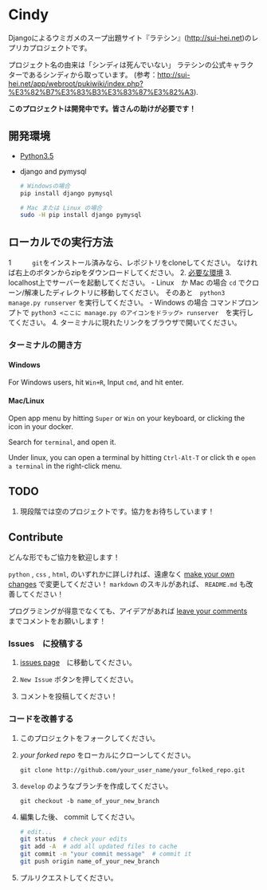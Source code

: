 Cindy
=====
Djangoによるウミガメのスープ出題サイト『ラテシン』(http://sui-hei.net)のレプリカプロジェクトです。

プロジェクト名の由来は「シンディは死んでいない」
ラテシンの公式キャラクターであるシンディから取っています。
(参考：http://sui-hei.net/app/webroot/pukiwiki/index.php?%E3%82%B7%E3%83%B3%E3%83%87%E3%82%A3).

**このプロジェクトは開発中です。皆さんの助けが必要です！**

開発環境
-----------
- [Python3.5](http://www.python.org)
- django and pymysql

    ```bash
    # Windowsの場合
    pip install django pymysql

    # Mac または Linux の場合
    sudo -H pip install django pymysql
    ```

ローカルでの実行方法
------------------------------------
1　　　`git`をインストール済みなら、レポジトリをcloneしてください。
    なければ右上のボタンからzipをダウンロードしてください。
2. [必要な環境](#requirements)
3. localhost上でサーバーを起動してください。
    - Linux　か Mac の場合
        `cd` でクローン/解凍したディレクトリに移動してください。
        そのあと　`python3 manage.py runserver` を実行してください。
    - Windows の場合
        コマンドプロンプトで
        `python3 <ここに manage.py のアイコンをドラッグ> runserver`　を実行してください。
4. ターミナルに現れたリンクをブラウザで開いてください。

### ターミナルの開き方

#### Windows
For Windows users, hit `Win+R`, Input `cmd`, and hit enter.

#### Mac/Linux
Open app menu by hitting `Super` or `Win` on your keyboard,
or clicking the icon in your docker.

Search for `terminal`, and open it.

Under linux, you can open a terminal by hitting `Ctrl-Alt-T` or click th
e `open a terminal` in the right-click menu.

TODO
-----
1. 現段階では空のプロジェクトです。協力をお待ちしています！

Contribute
----------
どんな形でもご協力を歓迎します！

`python` , `css` , `html`, のいずれかに詳しければ、遠慮なく [make your own changes](#improving-codes) で変更してください！
`markdown` のスキルがあれば、 `README.md` も改善してください！

プログラミングが得意でなくても、アイデアがあれば [leave your comments](#posting-issues)　までコメントをお願いします！

### Issues　に投稿する
1. [issues page](https://github.com/heyrict/cindy/issues)　に移動してください。

1. `New Issue` ボタンを押してください。

1. コメントを投稿してください！

### コードを改善する
1. このプロジェクトをフォークしてください。

1. *your forked repo* をローカルにクローンしてください。

    `git clone http://github.com/your_user_name/your_folked_repo.git`


1. `develop` のようなブランチを作成してください。

    `git checkout -b name_of_your_new_branch`

1. 編集した後、 commit してください。

    ```bash
    # edit...
    git status  # check your edits
    git add -A  # add all updated files to cache
    git commit -m "your commit message"  # commit it
    git push origin name_of_your_new_branch
    ```

1.  プルリクエストしてください。